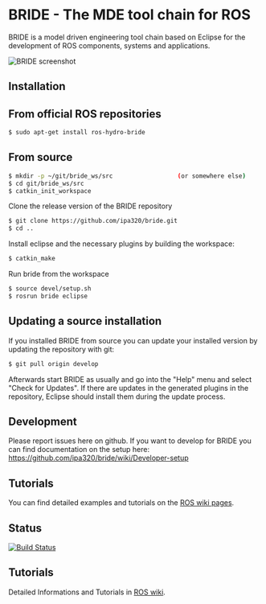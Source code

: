 BRIDE - The MDE tool chain for ROS
==================

BRIDE is a model driven engineering tool chain based on Eclipse for the development of ROS components, systems and applications.

![BRIDE screenshot](http://cybernotic.org/bride/img/small_system.png "BRIDE screenshot")


Installation
------------

## From official ROS repositories ##

~~~ sh
$ sudo apt-get install ros-hydro-bride
~~~

## From source ##

~~~ sh
$ mkdir -p ~/git/bride_ws/src                  (or somewhere else)
$ cd git/bride_ws/src
$ catkin_init_workspace
~~~

Clone the release version of the BRIDE repository

~~~ sh
$ git clone https://github.com/ipa320/bride.git
$ cd ..
~~~

Install eclipse and the necessary plugins by building the workspace:

~~~ sh
$ catkin_make
~~~

Run bride from the workspace 

~~~ sh
$ source devel/setup.sh
$ rosrun bride eclipse
~~~


## Updating a source installation ##

If you installed BRIDE from source you can update your installed version by updating the repository with git:

~~~ sh
$ git pull origin develop
~~~

Afterwards start BRIDE as usually and go into the "Help" menu and select "Check for Updates". If there are updates in the generated plugins in the repository, Eclipse should install them during the update process.

Development
------------

Please report issues here on github. If you want to develop for BRIDE you can find documentation on the setup here:
<https://github.com/ipa320/bride/wiki/Developer-setup>


Tutorials
------------

You can find detailed examples and tutorials on the [ROS wiki pages](http://wiki.ros.org/bride).


Status
------------

[![Build Status](https://travis-ci.org/ipa320/bride.png)](https://travis-ci.org/ipa320/bride)

Tutorials
------------
Detailed Informations and Tutorials in [ROS wiki](http://wiki.ros.org/bride).

